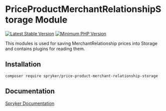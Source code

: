 # PriceProductMerchantRelationshipStorage Module
[![Latest Stable Version](https://poser.pugx.org/spryker/price-product-merchant-relationship-storage/v/stable.svg)](https://packagist.org/packages/spryker/price-product-merchant-relationship-storage)
[![Minimum PHP Version](https://img.shields.io/badge/php-%3E%3D%207.4-8892BF.svg)](https://php.net/)

This modules is used for saving MerchantRelationship prices into Storage and contains plugins for reading them.

## Installation

```
composer require spryker/price-product-merchant-relationship-storage
```

## Documentation

[Spryker Documentation](https://docs.spryker.com)
